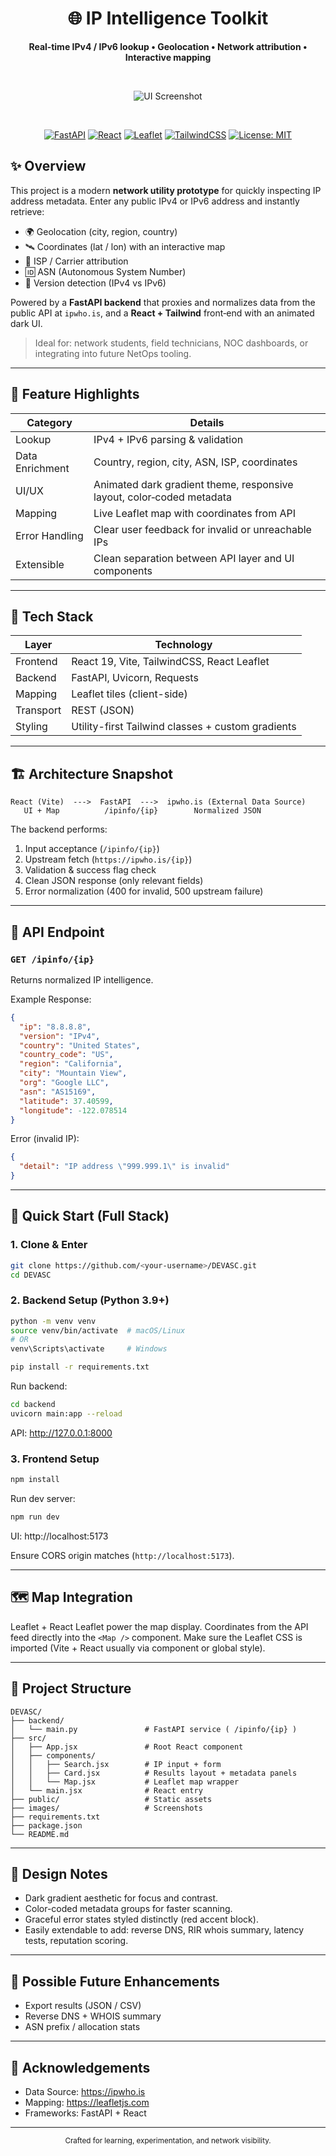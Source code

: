 <div align="center">

# 🌐 IP Intelligence Toolkit

<strong>Real‑time IPv4 / IPv6 lookup • Geolocation • Network attribution • Interactive mapping</strong>

<br/>

![UI Screenshot](./images/ScreenshotUI.png)

<br/>

[![FastAPI](https://img.shields.io/badge/FastAPI-%23009688.svg?style=for-the-badge&logo=fastapi&logoColor=white)](https://fastapi.tiangolo.com/) 
[![React](https://img.shields.io/badge/React-20232A.svg?style=for-the-badge&logo=react&logoColor=61DAFB)](https://react.dev/) 
[![Leaflet](https://img.shields.io/badge/Leaflet-199900.svg?style=for-the-badge&logo=leaflet&logoColor=white)](https://leafletjs.com/) 
[![TailwindCSS](https://img.shields.io/badge/TailwindCSS-0F172A.svg?style=for-the-badge&logo=tailwindcss&logoColor=38BDF8)](https://tailwindcss.com/) 
[![License: MIT](https://img.shields.io/badge/License-MIT-purple.svg?style=for-the-badge)](#license)

</div>

## ✨ Overview
This project is a modern **network utility prototype** for quickly inspecting IP address metadata. Enter any public IPv4 or IPv6 address and instantly retrieve:

- 🌍 Geolocation (city, region, country)
- 🛰️ Coordinates (lat / lon) with an interactive map
- 🏢 ISP / Carrier attribution
- 🆔 ASN (Autonomous System Number)
- 🔎 Version detection (IPv4 vs IPv6)

Powered by a **FastAPI backend** that proxies and normalizes data from the public API at `ipwho.is`, and a **React + Tailwind** front‑end with an animated dark UI.

> Ideal for: network students, field technicians, NOC dashboards, or integrating into future NetOps tooling.

---

## 🚀 Feature Highlights
| Category | Details |
|----------|---------|
| Lookup | IPv4 + IPv6 parsing & validation |
| Data Enrichment | Country, region, city, ASN, ISP, coordinates |
| UI/UX | Animated dark gradient theme, responsive layout, color‑coded metadata |
| Mapping | Live Leaflet map with coordinates from API |
| Error Handling | Clear user feedback for invalid or unreachable IPs |
| Extensible | Clean separation between API layer and UI components |

---

## 🧩 Tech Stack
| Layer | Technology |
|-------|------------|
| Frontend | React 19, Vite, TailwindCSS, React Leaflet |
| Backend | FastAPI, Uvicorn, Requests |
| Mapping | Leaflet tiles (client-side) |
| Transport | REST (JSON) |
| Styling | Utility-first Tailwind classes + custom gradients |

---

## 🏗️ Architecture Snapshot
```
React (Vite)  --->  FastAPI  --->  ipwho.is (External Data Source)
   UI + Map          /ipinfo/{ip}        Normalized JSON
```

The backend performs:
1. Input acceptance (`/ipinfo/{ip}`)
2. Upstream fetch (`https://ipwho.is/{ip}`)
3. Validation & success flag check
4. Clean JSON response (only relevant fields)
5. Error normalization (400 for invalid, 500 upstream failure)

---

## 🔌 API Endpoint
### `GET /ipinfo/{ip}`
Returns normalized IP intelligence.

Example Response:
```json
{
  "ip": "8.8.8.8",
  "version": "IPv4",
  "country": "United States",
  "country_code": "US",
  "region": "California",
  "city": "Mountain View",
  "org": "Google LLC",
  "asn": "AS15169",
  "latitude": 37.40599,
  "longitude": -122.078514
}
```

Error (invalid IP):
```json
{
  "detail": "IP address \"999.999.1\" is invalid"
}
```

---

## 🧪 Quick Start (Full Stack)

### 1. Clone & Enter
```bash
git clone https://github.com/<your-username>/DEVASC.git
cd DEVASC
```

### 2. Backend Setup (Python 3.9+)
```bash
python -m venv venv
source venv/bin/activate  # macOS/Linux
# OR
venv\Scripts\activate     # Windows

pip install -r requirements.txt
```

Run backend:
```bash
cd backend
uvicorn main:app --reload
```
API: http://127.0.0.1:8000

### 3. Frontend Setup
```bash
npm install
```

Run dev server:
```bash
npm run dev
```
UI: http://localhost:5173

Ensure CORS origin matches (`http://localhost:5173`).

---

## 🗺️ Map Integration
Leaflet + React Leaflet power the map display. Coordinates from the API feed directly into the `<Map />` component. Make sure the Leaflet CSS is imported (Vite + React usually via component or global style).

---

## 📁 Project Structure
```
DEVASC/
├── backend/
│   └── main.py               # FastAPI service ( /ipinfo/{ip} )
├── src/
│   ├── App.jsx               # Root React component
│   ├── components/
│   │   ├── Search.jsx        # IP input + form
│   │   ├── Card.jsx          # Results layout + metadata panels
│   │   └── Map.jsx           # Leaflet map wrapper
│   └── main.jsx              # React entry
├── public/                   # Static assets
├── images/                   # Screenshots
├── requirements.txt
├── package.json
└── README.md
```

---

## 🧠 Design Notes
- Dark gradient aesthetic for focus and contrast.
- Color-coded metadata groups for faster scanning.
- Graceful error states styled distinctly (red accent block).
- Easily extendable to add: reverse DNS, RIR whois summary, latency tests, reputation scoring.

---

## 🔮 Possible Future Enhancements
- Export results (JSON / CSV)
- Reverse DNS + WHOIS summary
- ASN prefix / allocation stats

---

## 🙌 Acknowledgements
- Data Source: https://ipwho.is
- Mapping: https://leafletjs.com
- Frameworks: FastAPI + React

---

<div align="center">
<sub>Crafted for learning, experimentation, and network visibility.</sub>
</div>
